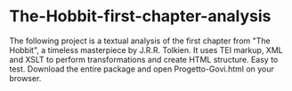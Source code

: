 # The-Hobbit-first-chapter-analysis
The following project is a textual analysis of the first chapter from "The Hobbit", a timeless masterpiece by J.R.R. Tolkien.
It uses TEI markup, XML and XSLT to perform transformations and create HTML structure.
Easy to test. Download the entire package and open Progetto-Govi.html on your browser.
